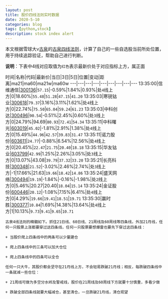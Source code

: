 ```yaml
---
layout: post
title: 股价四线法则实时数据
date: 2020-5-10
categories: blog
tags: [python,stock]
description: stock index alert
---
```



本文根据雪球大v[古泉](https://xueqiu.com/u/7148646888)的[古泉四线法则](https://xueqiu.com/7148646888/130498192)，计算了自己的一些自选股当前所处位置，用于持续追踪验证，帮助自己进行判断。

**说明**：下表中4线对应取值为`红色`表示最新价处于对应指标上方，属正面

时间|名称|代码|最新价|当日|3日|5日|位置|变动|距离|ma21|ma60|ma21w|ma60w
---|---|---|---|---|---|---|---|---
13:35:00|信维通信|[300136](https://xueqiu.com/S/SZ300136)|`57.15`|-0.59%|1.84%|0.93%|处`4`线上方|0|18.60%|`55.48`|`51.28`|`47.15`|`41.20`
13:35:03|寒锐钴业|[300618](https://xueqiu.com/S/SZ300618)|`79.37`|3.16%|3.11%|1.62%|处`4`线上方|0|22.74%|`75.50`|`65.04`|`59.24`|`61.23`
13:35:03|中科创达|[300496](https://xueqiu.com/S/SZ300496)|`90.54`|-0.51%|2.45%|0.60%|处`3`线上方|0|24.79%|94.69|`80.93`|`72.41`|`54.34`
13:35:11|中科曙光|[603019](https://xueqiu.com/S/SH603019)|`45.02`|-1.81%|2.91%|1.38%|处`4`线上方|0|15.49%|`44.96`|`42.57`|`39.83`|`31.47`
13:35:11|诺力股份|[603611](https://xueqiu.com/S/SH603611)|`24.77`|-0.88%|6.54%|12.56%|处`4`线上方|0|20.45%|`22.47`|`21.75`|`20.40`|`18.18`
13:35:15|华友钴业|[603799](https://xueqiu.com/S/SH603799)|`42.99`|1.25%|2.26%|3.05%|处`3`线上方|0|13.07%|43.08|`39.79`|`37.32`|`33.20`
13:35:21|长亮科技|[300348](https://xueqiu.com/S/SZ300348)|`21.52`|-3.02%|2.46%|2.74%|处`3`线上方|-1|17.66%|21.63|`19.66`|`18.42`|`14.86`
13:35:24|盛天网络|[300494](https://xueqiu.com/S/SZ300494)|`19.19`|-1.84%|-0.16%|-1.98%|处`2`线上方|0|5.46%|20.27|20.40|`18.04`|`15.14`
13:35:24|金证股份|[600446](https://xueqiu.com/S/SH600446)|`20.12`|-1.08%|7.15%|6.41%|处`4`线上方|0|4.29%|`19.66`|`19.41`|`18.51`|`19.71`
13:35:30|赢时胜|[300377](https://xueqiu.com/S/SZ300377)|`10.84`|1.69%|14.38%|13.64%|处`4`线上方|1|10.13%|`9.73`|`9.41`|`9.65`|`10.71`

```
古泉4线法则的精髓如下。抓住21日线、60日线、21周线及60周线等四条线，外加21月线，任何一只股票上涨都要穿过这四条线，任何一只股票要想爆雷也要先下穿过这四条线：

+ 当股价爬上四条线中的两条可以少量建仓

+ 爬上四条线中的三条可以加大仓位

+ 爬上四条线中的四条可以全仓

任何一只大牛，其股价都会坚守在21月线上方，不会轻易跌破21月线；相反，每跌破四条线中一条就减一些仓位：

+ 21周线可做为多空分水岭及警戒线，股价在21周线及60周线下方就要十分慎重，多看少做

+ 跌破全部四条线就要大幅减仓，甚至清仓，一旦跌破21月线，清仓观望
```